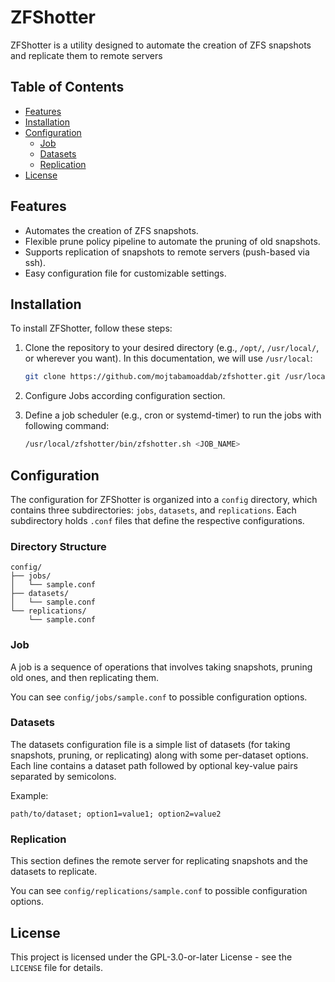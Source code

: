 # ZFShotter

ZFShotter is a utility designed to automate the creation of ZFS snapshots and
replicate them to remote servers


## Table of Contents
- [Features](#features)
- [Installation](#installation)
- [Configuration](#configuration)
  - [Job](#job)
  - [Datasets](#datasets)
  - [Replication](#replication)
- [License](#license)


## Features

- Automates the creation of ZFS snapshots.
- Flexible prune policy pipeline to automate the pruning of old snapshots.
- Supports replication of snapshots to remote servers (push-based via ssh).
- Easy configuration file for customizable settings.


## Installation

To install ZFShotter, follow these steps:

1. Clone the repository to your desired directory (e.g., `/opt/`, `/usr/local/`,
   or wherever you want). In this documentation, we will use `/usr/local`:

   ```bash
   git clone https://github.com/mojtabamoaddab/zfshotter.git /usr/local/zfshotter
   ```

2. Configure Jobs according configuration section.

3. Define a job scheduler (e.g., cron or systemd-timer) to run the jobs with following command:

   ```bash
   /usr/local/zfshotter/bin/zfshotter.sh <JOB_NAME>
   ```

## Configuration

The configuration for ZFShotter is organized into a `config` directory,
which contains three subdirectories: `jobs`, `datasets`, and `replications`.
Each subdirectory holds `.conf` files that define the respective configurations.


### Directory Structure

```
config/
├── jobs/
│   └── sample.conf
├── datasets/
│   └── sample.conf
└── replications/
    └── sample.conf
```


### Job

A job is a sequence of operations that involves taking snapshots, pruning old ones,
and then replicating them.

You can see `config/jobs/sample.conf` to possible configuration options.


### Datasets

The datasets configuration file is a simple list of datasets  (for taking snapshots,
pruning, or replicating) along with some per-dataset options.
Each line contains a dataset path followed by optional key-value pairs separated by semicolons.

Example:
```
path/to/dataset; option1=value1; option2=value2
```


### Replication

This section defines the remote server for replicating snapshots and the datasets to replicate.

You can see `config/replications/sample.conf` to possible configuration options.



## License

This project is licensed under the GPL-3.0-or-later License -
see the `LICENSE` file for details.

